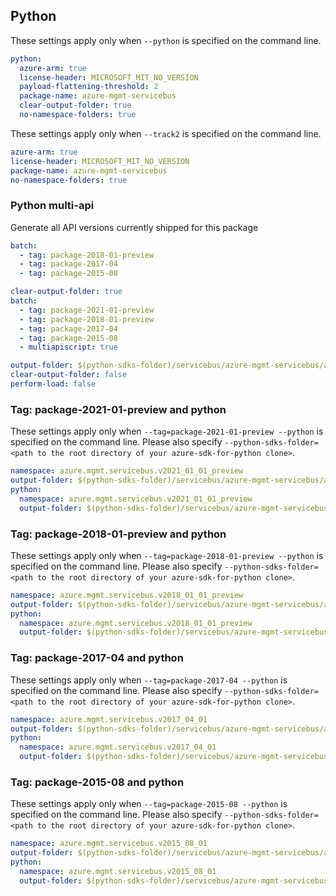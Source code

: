 ## Python

These settings apply only when `--python` is specified on the command line.

``` yaml !$(track2)
python:
  azure-arm: true
  license-header: MICROSOFT_MIT_NO_VERSION
  payload-flattening-threshold: 2
  package-name: azure-mgmt-servicebus
  clear-output-folder: true
  no-namespace-folders: true
```

These settings apply only when `--track2` is specified on the command line.

``` yaml $(track2)
azure-arm: true
license-header: MICROSOFT_MIT_NO_VERSION
package-name: azure-mgmt-servicebus
no-namespace-folders: true
```

### Python multi-api

Generate all API versions currently shipped for this package

```yaml $(multiapi) && !$(track2)
batch:
  - tag: package-2018-01-preview
  - tag: package-2017-04
  - tag: package-2015-08
```

```yaml $(multiapi) && $(track2)
clear-output-folder: true
batch:
  - tag: package-2021-01-preview
  - tag: package-2018-01-preview
  - tag: package-2017-04
  - tag: package-2015-08
  - multiapiscript: true
```

``` yaml $(multiapiscript)
output-folder: $(python-sdks-folder)/servicebus/azure-mgmt-servicebus/azure/mgmt/servicebus/
clear-output-folder: false
perform-load: false
```

### Tag: package-2021-01-preview and python

These settings apply only when `--tag=package-2021-01-preview --python` is specified on the command line.
Please also specify `--python-sdks-folder=<path to the root directory of your azure-sdk-for-python clone>`.

``` yaml $(tag) == 'package-2021-01-preview'
namespace: azure.mgmt.servicebus.v2021_01_01_preview
output-folder: $(python-sdks-folder)/servicebus/azure-mgmt-servicebus/azure/mgmt/servicebus/v2021_01_01_preview
python:
  namespace: azure.mgmt.servicebus.v2021_01_01_preview
  output-folder: $(python-sdks-folder)/servicebus/azure-mgmt-servicebus/azure/mgmt/servicebus/v2021_01_01_preview
```

### Tag: package-2018-01-preview and python

These settings apply only when `--tag=package-2018-01-preview --python` is specified on the command line.
Please also specify `--python-sdks-folder=<path to the root directory of your azure-sdk-for-python clone>`.

``` yaml $(tag) == 'package-2018-01-preview'
namespace: azure.mgmt.servicebus.v2018_01_01_preview
output-folder: $(python-sdks-folder)/servicebus/azure-mgmt-servicebus/azure/mgmt/servicebus/v2018_01_01_preview
python:
  namespace: azure.mgmt.servicebus.v2018_01_01_preview
  output-folder: $(python-sdks-folder)/servicebus/azure-mgmt-servicebus/azure/mgmt/servicebus/v2018_01_01_preview
```

### Tag: package-2017-04 and python

These settings apply only when `--tag=package-2017-04 --python` is specified on the command line.
Please also specify `--python-sdks-folder=<path to the root directory of your azure-sdk-for-python clone>`.

``` yaml $(tag) == 'package-2017-04'
namespace: azure.mgmt.servicebus.v2017_04_01
output-folder: $(python-sdks-folder)/servicebus/azure-mgmt-servicebus/azure/mgmt/servicebus/v2017_04_01
python:
  namespace: azure.mgmt.servicebus.v2017_04_01
  output-folder: $(python-sdks-folder)/servicebus/azure-mgmt-servicebus/azure/mgmt/servicebus/v2017_04_01
```

### Tag: package-2015-08 and python

These settings apply only when `--tag=package-2015-08 --python` is specified on the command line.
Please also specify `--python-sdks-folder=<path to the root directory of your azure-sdk-for-python clone>`.

``` yaml $(tag) == 'package-2015-08'
namespace: azure.mgmt.servicebus.v2015_08_01
output-folder: $(python-sdks-folder)/servicebus/azure-mgmt-servicebus/azure/mgmt/servicebus/v2015_08_01
python:
  namespace: azure.mgmt.servicebus.v2015_08_01
  output-folder: $(python-sdks-folder)/servicebus/azure-mgmt-servicebus/azure/mgmt/servicebus/v2015_08_01
```